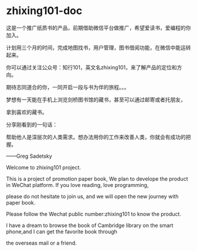# zhixing101-doc

这是一个推广纸质书的产品，前期借助微信平台做推广，希望爱读书，爱编程的你加入。

计划用三个月的时间，完成地图找书，用户管理，图书借阅功能，在微信中能运转起来。

你可以通过关注公众号：知行101，英文名zhixing101，来了解产品的定位和方向。

期待志同道合的你，一同开启一段与书为伴的旅程。。。

梦想有一天能在手机上浏览剑桥图书馆的藏书，甚至可以通过邮寄或者托朋友，

拿到喜欢的藏书。

分享刚看到的一句话：

帮助他人是深层次的人类需求。想办法用你的工作来改善人类，你就会有成功的把握。

——Greg Sadetsky

Welcome to zhixing101 project.

This is a project of promotion paper book, We plan to develope the product in WeChat platform. If you love reading, love programming, 

please do not hesitate to join us, and we will open the new journey with paper book.

Please follow the Wechat public number:zhixing101 to know the product.

I have a dream to browse the book of Cambridge library on the smart phone,and I can get the favorite book through 

the overseas mail or a friend.
